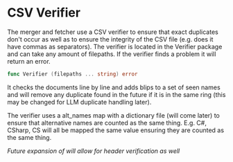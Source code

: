 # CSV Verifier
The merger and fetcher use a CSV verifier to ensure that exact duplicates don't occur as well as to ensure the integrity of the CSV file (e.g. does it have commas as separators). The verifier is located in the Verifier package and can take any amount of filepaths. If the verifier finds a problem it will return an error. 
```go
func Verifier (filepaths ... string) error 
```
It checks the documents line by line and adds blips to a set of seen names and will remove any duplicate found in the future if it is in the same ring (this may be changed for LLM duplicate handling later). 

The verifier uses a alt_names map with a dictionary file (will come later) to ensure that alternative names are counted as the same thing. E.g. C#, CSharp, CS will all be mapped the same value ensuring they are counted as the same thing.

*Future expansion of will allow for header verification as well*
